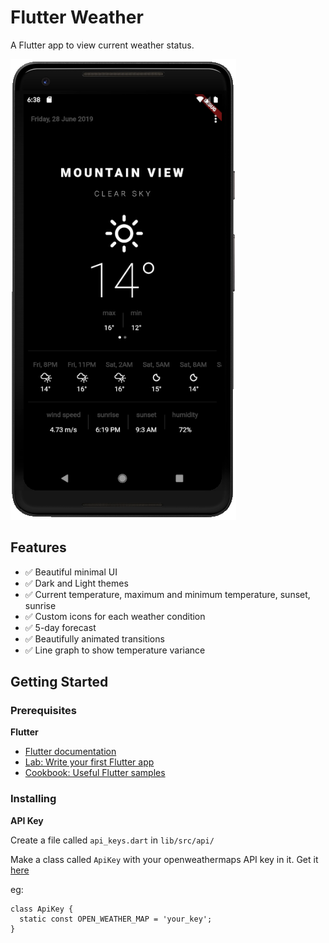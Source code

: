 # Flutter Weather

A Flutter app to view current weather status.

![android](./screenshots/android.png?raw=true 'android')

## Features

- :white_check_mark: Beautiful minimal UI
- :white_check_mark: Dark and Light themes
- :white_check_mark: Current temperature, maximum and minimum temperature, sunset, sunrise
- :white_check_mark: Custom icons for each weather condition
- :white_check_mark: 5-day forecast
- :white_check_mark: Beautifully animated transitions
- :white_check_mark: Line graph to show temperature variance

## Getting Started

### Prerequisites

**Flutter**

- [Flutter documentation](https://flutter.dev/docs)
- [Lab: Write your first Flutter app](https://flutter.dev/docs/get-started/codelab)
- [Cookbook: Useful Flutter samples](https://flutter.dev/docs/cookbook)

### Installing

**API Key**

Create a file called `api_keys.dart` in `lib/src/api/`

Make a class called `ApiKey` with your openweathermaps API key in it. Get
it [here](https://openweathermap.org/api)

eg:

  ```
  class ApiKey {
    static const OPEN_WEATHER_MAP = 'your_key';
  }
  ```
